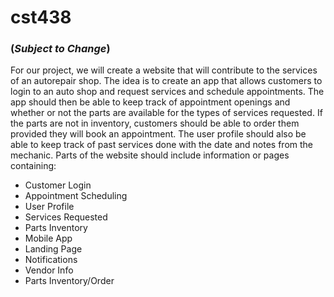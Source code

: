 # cst438
### (*Subject to Change*)
For our project, we will create a website that will contribute to the services of an autorepair shop. The idea is to create an app that allows customers to login to an auto shop and request services and schedule appointments. The app should then be able to keep track of appointment openings and whether or not the parts are available for the types of services requested. If the parts are not in inventory, customers should be able to order them provided they will book an appointment. The user profile should also be able to keep track of past services done with the date and notes from the mechanic. Parts of the website should include information or pages containing:
* Customer Login
* Appointment Scheduling
* User Profile
* Services Requested
* Parts Inventory
* Mobile App
* Landing Page
* Notifications
* Vendor Info
* Parts Inventory/Order
